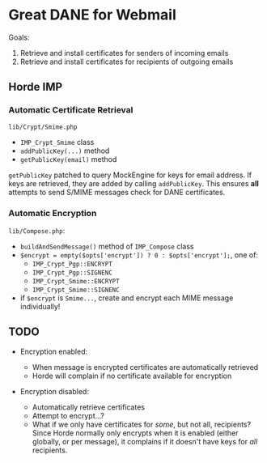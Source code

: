 # Great DANE for Webmail

Goals:
1. Retrieve and install certificates for senders of incoming emails
2. Retrieve and install certificates for recipients of outgoing emails

## Horde IMP

### Automatic Certificate Retrieval

`lib/Crypt/Smime.php`

- `IMP_Crypt_Smime` class
- `addPublicKey(...)` method
- `getPublicKey(email)` method

`getPublicKey` patched to query MockEngine for keys for email address. If keys are retrieved, they are added by calling `addPublicKey`. This ensures **all** attempts to send S/MIME messages check for DANE certificates.


### Automatic Encryption

`lib/Compose.php`:

- `buildAndSendMessage()` method of `IMP_Compose` class
- `$encrypt = empty($opts['encrypt']) ? 0 : $opts['encrypt'];`, one of:
    - `IMP_Crypt_Pgp::ENCRYPT`
    - `IMP_Crypt_Pgp::SIGNENC`
    - `IMP_Crypt_Smime::ENCRYPT`
    - `IMP_Crypt_Smime::SIGNENC`
- if `$encrypt` is `Smime...`, create and encrypt each MIME message individually!

## TODO

- Encryption enabled:
    - When message is encrypted certificates are automatically retrieved
    - Horde will complain if no certificate available for encryption

- Encryption disabled:
    - Automatically retrieve certificates
    - Attempt to encrypt...?
    - What if we only have certificates for *some*, but not all, recipients?
      Since Horde normally only encrypts when it is enabled (either globally, or per message),
      it complains if it doesn't have keys for *all* recipients.

